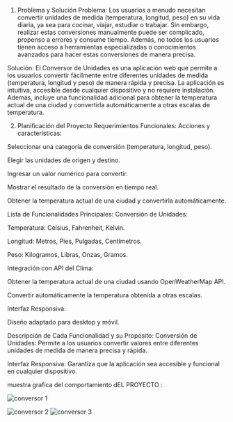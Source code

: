 1. Problema y Solución
Problema:
Los usuarios a menudo necesitan convertir unidades de medida (temperatura, longitud, peso) en su vida diaria, ya sea para cocinar, viajar, estudiar o trabajar. Sin embargo, realizar estas conversiones manualmente puede ser complicado, propenso a errores y consume tiempo. Además, no todos los usuarios tienen acceso a herramientas especializadas o conocimientos avanzados para hacer estas conversiones de manera precisa.

Solución:
El Conversor de Unidades es una aplicación web que permite a los usuarios convertir fácilmente entre diferentes unidades de medida (temperatura, longitud y peso) de manera rápida y precisa. La aplicación es intuitiva, accesible desde cualquier dispositivo y no requiere instalación. Además, incluye una funcionalidad adicional para obtener la temperatura actual de una ciudad y convertirla automáticamente a otras escalas de temperatura.




2. Planificación del Proyecto
Requerimientos Funcionales:
Acciones y características:

Seleccionar una categoría de conversión (temperatura, longitud, peso).

Elegir las unidades de origen y destino.

Ingresar un valor numérico para convertir.

Mostrar el resultado de la conversión en tiempo real.

Obtener la temperatura actual de una ciudad y convertirla automáticamente.

Lista de Funcionalidades Principales:
Conversión de Unidades:

Temperatura: Celsius, Fahrenheit, Kelvin.

Longitud: Metros, Pies, Pulgadas, Centímetros.

Peso: Kilogramos, Libras, Onzas, Gramos.

Integración con API del Clima:

Obtener la temperatura actual de una ciudad usando OpenWeatherMap API.

Convertir automáticamente la temperatura obtenida a otras escalas.

Interfaz Responsiva:

Diseño adaptado para desktop y móvil.

Descripción de Cada Funcionalidad y su Propósito:
Conversión de Unidades: Permite a los usuarios convertir valores entre diferentes unidades de medida de manera precisa y rápida.


Interfaz Responsiva: Garantiza que la aplicación sea accesible y funcional en cualquier dispositivo.



muestra grafica del comportamiento dEL PROYECTO : 

![conversor 1](https://github.com/user-attachments/assets/1a182877-42b5-4254-b1c8-15951f20e627)

![conversor 2](https://github.com/user-attachments/assets/05df7bed-0818-4ede-8c33-b467a2466da8)
![conversor 3](https://github.com/user-attachments/assets/c9014aaf-c246-4484-8a82-a7024031d18e)




